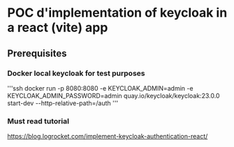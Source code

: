 # POC d'implementation of keycloak in a react (vite) app

## Prerequisites

### Docker local keycloak for test purposes

'''ssh
docker run -p 8080:8080 -e KEYCLOAK_ADMIN=admin -e KEYCLOAK_ADMIN_PASSWORD=admin quay.io/keycloak/keycloak:23.0.0 start-dev --http-relative-path=/auth
'''

### Must read tutorial

https://blog.logrocket.com/implement-keycloak-authentication-react/
